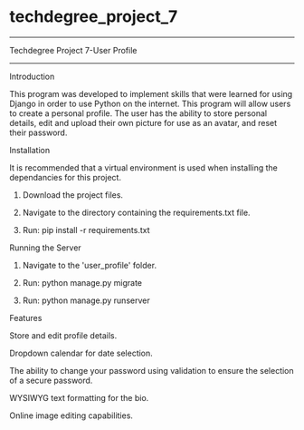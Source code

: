 # techdegree_project_7
_________________________________________________________________

Techdegree Project 7-User Profile
_________________________________________________________________

Introduction

This program was developed to implement skills that were learned for using Django in order to use Python on the internet. This program will allow users to create a personal profile. The user has the ability to store personal details, edit and upload their own picture for use as an avatar, and reset their password.


Installation

It is recommended that a virtual environment is used when installing the dependancies for this project.

1. Download the project files.

2. Navigate to the directory containing the requirements.txt file.

3. Run: pip install -r requirements.txt


Running the Server

1. Navigate to the 'user_profile' folder.

2. Run: python manage.py migrate

3. Run: python manage.py runserver


Features

Store and edit profile details.

Dropdown calendar for date selection.

The ability to change your password using validation to ensure the selection of a secure password.

WYSIWYG text formatting for the bio.

Online image editing capabilities.
